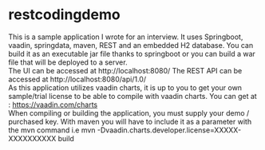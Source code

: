 # restcodingdemo
This is a sample application I wrote for an interview. It uses Springboot, vaadin, springdata, maven, REST and an embedded H2 database. You can build it as an executable jar file thanks to springboot or you can build a war file that will be deployed to a server.  
The UI can be accessed at http://localhost:8080/ 
The REST API can be accessed at http://localhost:8080/api/1.0/  
As this application utilizes vaadin charts, it is up to you to get your own sample/trial license to be able to compile with vaadin charts. You can get at : https://vaadin.com/charts  
When compiling or building the application, you must supply your demo / purchased key. With maven you will have to include it as a parameter with the mvn command i.e mvn -Dvaadin.charts.developer.license=XXXXX-XXXXXXXXXX build
